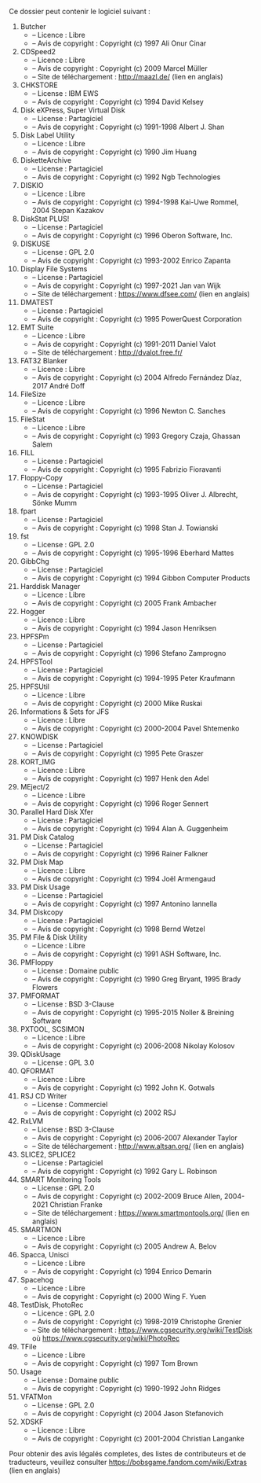 ﻿Ce dossier peut contenir le logiciel suivant :

1. Butcher
   - – Licence : Libre
   - – Avis de copyright : Copyright (c) 1997 Ali Onur Cinar
2. CDSpeed2
   - – Licence : Libre
   - – Avis de copyright : Copyright (c) 2009 Marcel Müller
   - – Site de téléchargement : http://maazl.de/ (lien en anglais)
3. CHKSTORE
   - – License : IBM EWS
   - – Avis de copyright : Copyright (c) 1994 David Kelsey
4. Disk eXPress, Super Virtual Disk
   - – License : Partagiciel
   - – Avis de copyright : Copyright (c) 1991-1998 Albert J. Shan
5. Disk Label Utility
   - – Licence : Libre
   - – Avis de copyright : Copyright (c) 1990 Jim Huang
6. DisketteArchive
   - – License : Partagiciel
   - – Avis de copyright : Copyright (c) 1992 Ngb Technologies
7. DISKIO
   - – Licence : Libre
   - – Avis de copyright : Copyright (c) 1994-1998 Kai-Uwe Rommel, 2004 Stepan Kazakov
8. DiskStat PLUS!
   - – License : Partagiciel
   - – Avis de copyright : Copyright (c) 1996 Oberon Software, Inc.
9. DISKUSE
   - – License : GPL 2.0
   - – Avis de copyright : Copyright (c) 1993-2002 Enrico Zapanta
10. Display File Systems
    - – License : Partagiciel
    - – Avis de copyright : Copyright (c) 1997-2021 Jan van Wijk
    - – Site de téléchargement : https://www.dfsee.com/ (lien en anglais)
11. DMATEST
    - – License : Partagiciel
    - – Avis de copyright : Copyright (c) 1995 PowerQuest Corporation
12. EMT Suite
    - – Licence : Libre
    - – Avis de copyright : Copyright (c) 1991-2011 Daniel Valot
    - – Site de téléchargement : http://dvalot.free.fr/
13. FAT32 Blanker
    - – Licence : Libre
    - – Avis de copyright : Copyright (c) 2004 Alfredo Fernández Díaz, 2017 André Doff
14. FileSize
    - – Licence : Libre
    - – Avis de copyright : Copyright (c) 1996 Newton C. Sanches
15. FileStat
    - – Licence : Libre
    - – Avis de copyright : Copyright (c) 1993 Gregory Czaja, Ghassan Salem
16. FILL
    - – License : Partagiciel
    - – Avis de copyright : Copyright (c) 1995 Fabrizio Fioravanti
17. Floppy-Copy
    - – License : Partagiciel
    - – Avis de copyright : Copyright (c) 1993-1995 Oliver J. Albrecht, Sönke Mumm
18. fpart
    - – License : Partagiciel
    - – Avis de copyright : Copyright (c) 1998 Stan J. Towianski
19. fst
    - – License : GPL 2.0
    - – Avis de copyright : Copyright (c) 1995-1996 Eberhard Mattes
20. GibbChg
    - – License : Partagiciel
    - – Avis de copyright : Copyright (c) 1994 Gibbon Computer Products
21. Harddisk Manager
    - – Licence : Libre
    - – Avis de copyright : Copyright (c) 2005 Frank Ambacher
22. Hogger
    - – Licence : Libre
    - – Avis de copyright : Copyright (c) 1994 Jason Henriksen
23. HPFSPm
    - – License : Partagiciel
    - – Avis de copyright : Copyright (c) 1996 Stefano Zamprogno
24. HPFSTool
    - – License : Partagiciel
    - – Avis de copyright : Copyright (c) 1994-1995 Peter Kraufmann
25. HPFSUtil
    - – Licence : Libre
    - – Avis de copyright : Copyright (c) 2000 Mike Ruskai
26. Informations & Sets for JFS
    - – Licence : Libre
    - – Avis de copyright : Copyright (c) 2000-2004 Pavel Shtemenko
27. KNOWDISK
    - – License : Partagiciel
    - – Avis de copyright : Copyright (c) 1995 Pete Graszer
28. KORT_IMG
    - – Licence : Libre
    - – Avis de copyright : Copyright (c) 1997 Henk den Adel
29. MEject/2
    - – Licence : Libre
    - – Avis de copyright : Copyright (c) 1996 Roger Sennert
30. Parallel Hard Disk Xfer
    - – License : Partagiciel
    - – Avis de copyright : Copyright (c) 1994 Alan A. Guggenheim
31. PM Disk Catalog
    - – License : Partagiciel
    - – Avis de copyright : Copyright (c) 1996 Rainer Falkner
32. PM Disk Map
    - – Licence : Libre
    - – Avis de copyright : Copyright (c) 1994 Joël Armengaud
33. PM Disk Usage
    - – License : Partagiciel
    - – Avis de copyright : Copyright (c) 1997 Antonino Iannella
34. PM Diskcopy
    - – License : Partagiciel
    - – Avis de copyright : Copyright (c) 1998 Bernd Wetzel
35. PM File & Disk Utility
    - – Licence : Libre
    - – Avis de copyright : Copyright (c) 1991 ASH Software, Inc.
36. PMFloppy
    - – License : Domaine public
    - – Avis de copyright : Copyright (c) 1990 Greg Bryant, 1995 Brady Flowers
37. PMFORMAT
    - – License : BSD 3-Clause
    - – Avis de copyright : Copyright (c) 1995-2015 Noller & Breining Software
38. PXTOOL, SCSIMON
    - – Licence : Libre
    - – Avis de copyright : Copyright (c) 2006-2008 Nikolay Kolosov
39. QDiskUsage
    - – License : GPL 3.0
40. QFORMAT
    - – Licence : Libre
    - – Avis de copyright : Copyright (c) 1992 John K. Gotwals
41. RSJ CD Writer
    - – License : Commerciel
    - – Avis de copyright : Copyright (c) 2002 RSJ
42. RxLVM
    - – License : BSD 3-Clause
    - – Avis de copyright : Copyright (c) 2006-2007 Alexander Taylor
    - – Site de téléchargement : http://www.altsan.org/ (lien en anglais)
43. SLICE2, SPLICE2
    - – License : Partagiciel
    - – Avis de copyright : Copyright (c) 1992 Gary L. Robinson
44. SMART Monitoring Tools
    - – License : GPL 2.0
    - – Avis de copyright : Copyright (c) 2002-2009 Bruce Allen, 2004-2021 Christian Franke
    - – Site de téléchargement : https://www.smartmontools.org/ (lien en anglais)
45. SMARTMON
    - – Licence : Libre
    - – Avis de copyright : Copyright (c) 2005 Andrew A. Belov
46. Spacca, Unisci
    - – Licence : Libre
    - – Avis de copyright : Copyright (c) 1994 Enrico Demarin
47. Spacehog
    - – Licence : Libre
    - – Avis de copyright : Copyright (c) 2000 Wing F. Yuen
48. TestDisk, PhotoRec
    - – Licence : GPL 2.0
    - – Avis de copyright : Copyright (c) 1998-2019 Christophe Grenier
    - – Site de téléchargement : https://www.cgsecurity.org/wiki/TestDisk où https://www.cgsecurity.org/wiki/PhotoRec
49. TFile
    - – Licence : Libre
    - – Avis de copyright : Copyright (c) 1997 Tom Brown
50. Usage
    - – License : Domaine public
    - – Avis de copyright : Copyright (c) 1990-1992 John Ridges
51. VFATMon
    - – License : GPL 2.0
    - – Avis de copyright : Copyright (c) 2004 Jason Stefanovich
52. XDSKF
    - – Licence : Libre
    - – Avis de copyright : Copyright (c) 2001-2004 Christian Langanke

Pour obtenir des avis légalés completes, des listes de contributeurs et de traducteurs, veuillez consulter https://bobsgame.fandom.com/wiki/Extras (lien en anglais)

